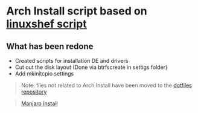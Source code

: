 # Arch Install script based on [linuxshef script](https://github.com/linuxshef/archinstall)

## What has been redone

- Created scripts for installation DE and drivers
- Cut out the disk layout (Done via btrfscreate in settigs folder)
- Add mkinitcpio settings

> Note: files not related to Arch Install have been moved to the [dotfiles repository](https://github.com/Boria138/dotfiles/)

> [Manjaro Install](https://github.com/Boria138/manjaroinstall)
